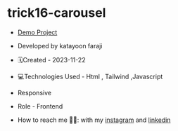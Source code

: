 # trick16-carousel
- [Demo Project](https://katayoon-faraji-web.github.io/trick16-carousel/)

- Developed by katayoon faraji

- 🗓️Created - 2023-11-22

- 💻Technologies Used - Html , Tailwind ,Javascript

- Responsive
  
- Role - Frontend

- How to reach me 👩🏻: with my [instagram](https://instagram.com/katayoon_faraji_web) and [linkedin](https://www.linkedin.com/in/katayoon-faraji-web-3b722b207r)
